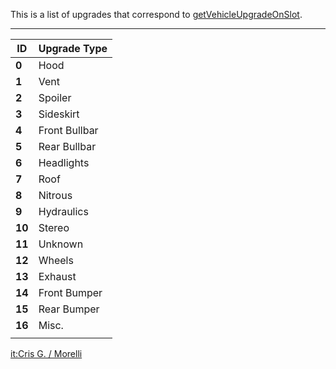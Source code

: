This is a list of upgrades that correspond to [getVehicleUpgradeOnSlot](/docs/getvehicleupgradeonslot.md "wikilink").

------------------------------------------------------------------------

| ID     | Upgrade Type  |
|--------|---------------|
| **0**  | Hood          |
| **1**  | Vent          |
| **2**  | Spoiler       |
| **3**  | Sideskirt     |
| **4**  | Front Bullbar |
| **5**  | Rear Bullbar  |
| **6**  | Headlights    |
| **7**  | Roof          |
| **8**  | Nitrous       |
| **9**  | Hydraulics    |
| **10** | Stereo        |
| **11** | Unknown       |
| **12** | Wheels        |
| **13** | Exhaust       |
| **14** | Front Bumper  |
| **15** | Rear Bumper   |
| **16** | Misc.         |
||

[it:Cris G. / Morelli](/docs/it-cris_g._/_morelli.md "wikilink")
